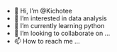 - 👋 Hi, I’m @Kichotee
- 👀 I’m interested in data analysis
- 🌱 I’m currently learning python
- 💞️ I’m looking to collaborate on ...
- 📫 How to reach me ...

<!---
Kichotee/Kichotee is a ✨ special ✨ repository because its `README.md` (this file) appears on your GitHub profile.
You can click the Preview link to take a look at your changes.
--->
